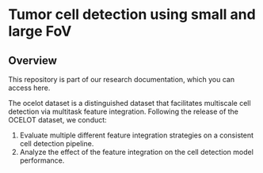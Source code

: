 # Tumor cell detection using small and large FoV

## Overview
This repository is part of our research documentation, which you can access here.

The ocelot dataset is a distinguished dataset that facilitates multiscale cell detection via multitask feature integration. Following the release of the OCELOT dataset, we conduct:
1. Evaluate multiple different feature integration strategies on a consistent cell detection pipeline.
2. Analyze the effect of the feature integration on the cell detection model performance.



